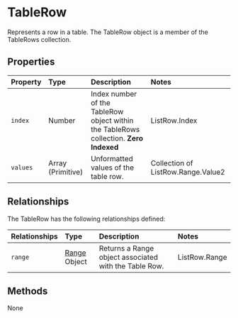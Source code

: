 # TableRow
Represents a row in a table. The TableRow object is a member of the TableRows collection.



## Properties

| Property         | Type    |Description|Notes |
|:-----------------|:--------|:----------|:-----|
| `index`          |  Number | Index number of the TableRow object within the TableRows collection. **Zero Indexed**| ListRow.Index|
| `values`         | Array (Primitive)  | Unformatted values of the table row. |Collection of ListRow.Range.Value2|


## Relationships
The TableRow has the following relationships defined:

| Relationships    | Type    |Description|Notes |
|:-----------------|:--------|:----------|:-----|
| `range`  | [Range](range.md) Object |Returns a Range object associated with the Table Row.|ListRow.Range|

## Methods

None